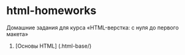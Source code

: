 # html-homeworks
Домашние задания для курса «HTML-верстка: с нуля до первого макета»
1. [Основы HTML] (.html-base/)
